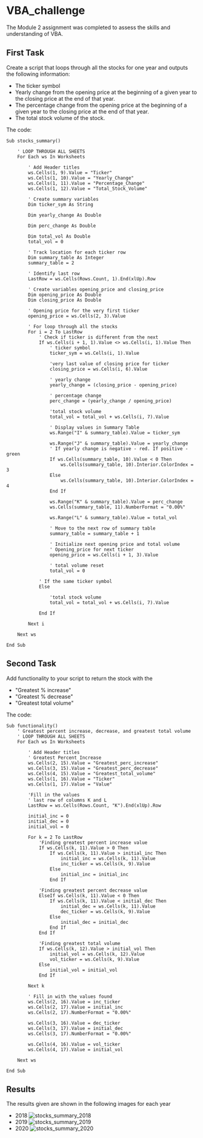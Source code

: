 # VBA_challenge
The Module 2 assignment was completed to assess the skills and understanding of VBA.

## First Task
Create a script that loops through all the stocks for one year and outputs the following information:
* The ticker symbol
* Yearly change from the opening price at the beginning of a given year to the closing price at the end of that year.
* The percentage change from the opening price at the beginning of a given year to the closing price at the end of that year.
* The total stock volume of the stock.

The code:
```
Sub stocks_summary()

    ' LOOP THROUGH ALL SHEETS
    For Each ws In Worksheets
    
        ' Add Header titles
        ws.Cells(1, 9).Value = "Ticker"
        ws.Cells(1, 10).Value = "Yearly_Change"
        ws.Cells(1, 11).Value = "Percentage_Change"
        ws.Cells(1, 12).Value = "Total_Stock_Volume"

        ' Create summary variables
        Dim ticker_sym As String
        
        Dim yearly_change As Double
        
        Dim perc_change As Double
        
        Dim total_vol As Double
        total_vol = 0
        
        ' Track location for each ticker row
        Dim summary_table As Integer
        summary_table = 2
        
        ' Identify last row
        LastRow = ws.Cells(Rows.Count, 1).End(xlUp).Row
        
        ' Create variables opening_price and closing_price
        Dim opening_price As Double
        Dim closing_price As Double
        
        ' Opening price for the very first ticker
        opening_price = ws.Cells(2, 3).Value
        
        ' For loop through all the stocks
        For i = 2 To LastRow
            ' Check if ticker is different from the next
            If ws.Cells(i + 1, 1).Value <> ws.Cells(i, 1).Value Then
                ' ticker symbol
                ticker_sym = ws.Cells(i, 1).Value
                
                'very last value of closing price for ticker
                closing_price = ws.Cells(i, 6).Value
                
                ' yearly change
                yearly_change = (closing_price - opening_price)
                
                ' percentage change
                perc_change = (yearly_change / opening_price)
                
                'total stock volume
                total_vol = total_vol + ws.Cells(i, 7).Value
                
                ' Display values in Summary Table
                ws.Range("I" & summary_table).Value = ticker_sym
                
                ws.Range("J" & summary_table).Value = yearly_change
                ' If yearly change is negative - red. If positive - green
                If ws.Cells(summary_table, 10).Value < 0 Then
                    ws.Cells(summary_table, 10).Interior.ColorIndex = 3
                Else
                    ws.Cells(summary_table, 10).Interior.ColorIndex = 4
                End If
                
                ws.Range("K" & summary_table).Value = perc_change
                ws.Cells(summary_table, 11).NumberFormat = "0.00%"
                
                ws.Range("L" & summary_table).Value = total_vol
                
                ' Move to the next row of summary table
                summary_table = summary_table + 1
                
                ' Initialize next opening price and total volume
                ' Opening_price for next ticker
                opening_price = ws.Cells(i + 1, 3).Value
                
                ' total volume reset
                total_vol = 0
                
            ' If the same ticker symbol
            Else
                
                'total stock volume
                total_vol = total_vol + ws.Cells(i, 7).Value
            
            End If
            
        Next i
        
    Next ws
    
End Sub
```
## Second Task
Add functionality to your script to return the stock with the 
* "Greatest % increase"
* "Greatest % decrease"
* "Greatest total volume"

The code:
```
Sub functionality()
    ' Greatest percent increase, decrease, and greatest total volume
    ' LOOP THROUGH ALL SHEETS
    For Each ws In Worksheets
    
        ' Add Header titles
        ' Greatest Percent Increase
        ws.Cells(2, 15).Value = "Greatest_perc_increase"
        ws.Cells(3, 15).Value = "Greatest_perc_decrease"
        ws.Cells(4, 15).Value = "Greatest_total_volume"
        ws.Cells(1, 16).Value = "Ticker"
        ws.Cells(1, 17).Value = "Value"
        
        'Fill in the values
        ' last row of columns K and L
        LastRow = ws.Cells(Rows.Count, "K").End(xlUp).Row
        
        initial_inc = 0
        initial_dec = 0
        initial_vol = 0
        
        For k = 2 To LastRow
            'Finding greatest percent increase value
            If ws.Cells(k, 11).Value > 0 Then
                If ws.Cells(k, 11).Value > initial_inc Then
                    initial_inc = ws.Cells(k, 11).Value
                    inc_ticker = ws.Cells(k, 9).Value
                Else
                    initial_inc = initial_inc
                End If
            
            'Finding greatest percent decrease value
            ElseIf ws.Cells(k, 11).Value < 0 Then
                If ws.Cells(k, 11).Value < initial_dec Then
                    initial_dec = ws.Cells(k, 11).Value
                    dec_ticker = ws.Cells(k, 9).Value
                Else
                    initial_dec = initial_dec
                End If
            End If
            
            'Finding greatest total volume
            If ws.Cells(k, 12).Value > initial_vol Then
                initial_vol = ws.Cells(k, 12).Value
                vol_ticker = ws.Cells(k, 9).Value
            Else
                initial_vol = initial_vol
            End If
            
        Next k
        
        ' Fill in with the values found
        ws.Cells(2, 16).Value = inc_ticker
        ws.Cells(2, 17).Value = initial_inc
        ws.Cells(2, 17).NumberFormat = "0.00%"
        
        ws.Cells(3, 16).Value = dec_ticker
        ws.Cells(3, 17).Value = initial_dec
        ws.Cells(3, 17).NumberFormat = "0.00%"
        
        ws.Cells(4, 16).Value = vol_ticker
        ws.Cells(4, 17).Value = initial_vol
        
    Next ws
    
End Sub
```
## Results
The results given are shown in the following images for each year
* 2018
  ![stocks_summary_2018](https://github.com/MpatiM/VBA_challenge/assets/159741444/7e59e7ca-7e09-41b8-b496-b54980784ecd)
* 2019
![stocks_summary_2019](https://github.com/MpatiM/VBA_challenge/assets/159741444/76886220-0549-41be-be24-12d275b8a379)
* 2020
![stocks_summary_2020](https://github.com/MpatiM/VBA_challenge/assets/159741444/0b4aec4f-7a31-4b04-a120-cdecdc745064)



